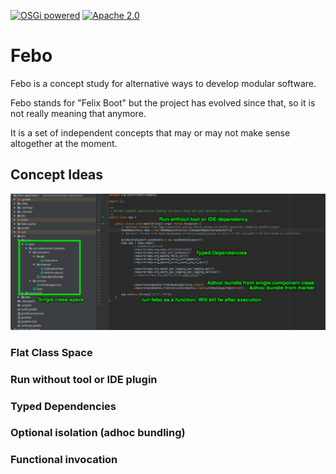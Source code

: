 [![OSGi powered](https://img.shields.io/badge/OSGi-powered-blue.svg)](http://www.osgi.org)
[![Apache 2.0](https://img.shields.io/github/license/nebula-plugins/nebula-publishing-plugin.svg)](http://www.apache.org/licenses/LICENSE-2.0)

# Febo

Febo is a concept study for alternative ways to develop modular software.

Febo stands for "Felix Boot" but the project has evolved since that, so it is not really meaning that anymore.

It is a set of independent concepts that may or may not make sense altogether at the moment.

## Concept Ideas

![Febo Concepts](febo1.jpg)

### Flat Class Space

### Run without tool or IDE plugin

### Typed Dependencies

### Optional isolation (adhoc bundling)

### Functional invocation


